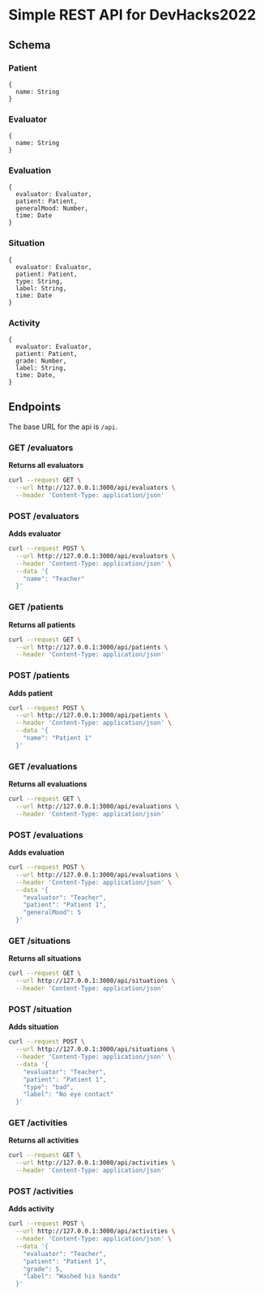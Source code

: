 # Simple REST API for DevHacks2022

## Schema

### Patient
```
{
  name: String
}
```

### Evaluator
```
{
  name: String
}
```

### Evaluation
```
{
  evaluator: Evaluator,
  patient: Patient,
  generalMood: Number,
  time: Date
}
```

### Situation
```
{
  evaluator: Evaluator,
  patient: Patient,
  type: String,
  label: String,
  time: Date
}
```

### Activity
```
{
  evaluator: Evaluator,
  patient: Patient,
  grade: Number,
  label: String,
  time: Date,
}
```

## Endpoints

The base URL for the api is `/api`.

### GET /evaluators

**Returns all evaluators**

```bash
curl --request GET \
  --url http://127.0.0.1:3000/api/evaluators \
  --header 'Content-Type: application/json'
```

### POST /evaluators

**Adds evaluator**

```bash
curl --request POST \
  --url http://127.0.0.1:3000/api/evaluators \
  --header 'Content-Type: application/json' \
  --data '{
    "name": "Teacher"
  }'
```

### GET /patients

**Returns all patients**

```bash
curl --request GET \
  --url http://127.0.0.1:3000/api/patients \
  --header 'Content-Type: application/json'
```

### POST /patients

**Adds patient**

```bash
curl --request POST \
  --url http://127.0.0.1:3000/api/patients \
  --header 'Content-Type: application/json' \
  --data '{
    "name": "Patient 1"
  }'
```

### GET /evaluations

**Returns all evaluations**

```bash
curl --request GET \
  --url http://127.0.0.1:3000/api/evaluations \
  --header 'Content-Type: application/json'
```

### POST /evaluations

**Adds evaluation**

```bash
curl --request POST \
  --url http://127.0.0.1:3000/api/evaluations \
  --header 'Content-Type: application/json' \
  --data '{
    "evaluator": "Teacher",
    "patient": "Patient 1",
    "generalMood": 5
  }'
```

### GET /situations

**Returns all situations**

```bash
curl --request GET \
  --url http://127.0.0.1:3000/api/situations \
  --header 'Content-Type: application/json'
```

### POST /situation

**Adds situation**

```bash
curl --request POST \
  --url http://127.0.0.1:3000/api/situations \
  --header 'Content-Type: application/json' \
  --data '{
    "evaluator": "Teacher",
    "patient": "Patient 1",
    "type": "bad",
    "label": "No eye contact"
  }'
```

### GET /activities

**Returns all activities**

```bash
curl --request GET \
  --url http://127.0.0.1:3000/api/activities \
  --header 'Content-Type: application/json'
```

### POST /activities

**Adds activity**

```bash
curl --request POST \
  --url http://127.0.0.1:3000/api/activities \
  --header 'Content-Type: application/json' \
  --data '{
    "evaluator": "Teacher",
    "patient": "Patient 1",
    "grade": 5,
    "label": "Washed his hands"
  }'
```